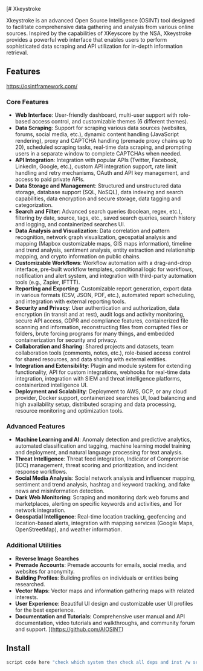 [# Xkeystroke

Xkeystroke is an advanced Open Source Intelligence (OSINT) tool designed to facilitate comprehensive data gathering and analysis from various online sources. Inspired by the capabilities of XKeyscore by the NSA, Xkeystroke provides a powerful web interface that enables users to perform sophisticated data scraping and API utilization for in-depth information retrieval.

## Features

https://osintframework.com/

### Core Features
- **Web Interface**: User-friendly dashboard, multi-user support with role-based access control, and customizable themes (6 different themes).
- **Data Scraping**: Support for scraping various data sources (websites, forums, social media, etc.), dynamic content handling (JavaScript rendering), proxy and CAPTCHA handling (premade proxy chains up to 20), scheduled scraping tasks, real-time data scraping, and prompting users in a separate window to complete CAPTCHAs when needed.
- **API Integration**: Integration with popular APIs (Twitter, Facebook, LinkedIn, Google, etc.), custom API integration support, rate limit handling and retry mechanisms, OAuth and API key management, and access to paid private APIs.
- **Data Storage and Management**: Structured and unstructured data storage, database support (SQL, NoSQL), data indexing and search capabilities, data encryption and secure storage, data tagging and categorization.
- **Search and Filter**: Advanced search queries (boolean, regex, etc.), filtering by date, source, tags, etc., saved search queries, search history and logging, and containerized searches UI.
- **Data Analysis and Visualization**: Data correlation and pattern recognition, network graph visualization, geospatial analysis and mapping (Mapbox customizable maps, GIS maps information), timeline and trend analysis, sentiment analysis, entity extraction and relationship mapping, and crypto information on public chains.
- **Customizable Workflows**: Workflow automation with a drag-and-drop interface, pre-built workflow templates, conditional logic for workflows, notification and alert system, and integration with third-party automation tools (e.g., Zapier, IFTTT).
- **Reporting and Exporting**: Customizable report generation, export data in various formats (CSV, JSON, PDF, etc.), automated report scheduling, and integration with external reporting tools.
- **Security and Privacy**: User authentication and authorization, data encryption (in transit and at rest), audit logs and activity monitoring, secure API access, GDPR and compliance features, containerized file scanning and information, reconstructing files from corrupted files or folders, brute forcing programs for many things, and embedded containerization for security and privacy.
- **Collaboration and Sharing**: Shared projects and datasets, team collaboration tools (comments, notes, etc.), role-based access control for shared resources, and data sharing with external entities.
- **Integration and Extensibility**: Plugin and module system for extending functionality, API for custom integrations, webhooks for real-time data integration, integration with SIEM and threat intelligence platforms, containerized intelligence UI.
- **Deployment and Scalability**: Deployment to AWS, GCP, or any cloud provider, Docker support, containerized searches UI, load balancing and high availability setup, distributed scraping and data processing, resource monitoring and optimization tools.

### Advanced Features
- **Machine Learning and AI**: Anomaly detection and predictive analytics, automated classification and tagging, machine learning model training and deployment, and natural language processing for text analysis.
- **Threat Intelligence**: Threat feed integration, Indicator of Compromise (IOC) management, threat scoring and prioritization, and incident response workflows.
- **Social Media Analysis**: Social network analysis and influencer mapping, sentiment and trend analysis, hashtag and keyword tracking, and fake news and misinformation detection.
- **Dark Web Monitoring**: Scraping and monitoring dark web forums and marketplaces, alerting on specific keywords and activities, and Tor network integration.
- **Geospatial Intelligence**: Real-time location tracking, geofencing and location-based alerts, integration with mapping services (Google Maps, OpenStreetMap), and weather information.

### Additional Utilities
- **Reverse Image Searches**
- **Premade Accounts**: Premade accounts for emails, social media, and websites for anonymity.
- **Building Profiles**: Building profiles on individuals or entities being researched.
- **Vector Maps**: Vector maps and information gathering maps with related interests.
- **User Experience**: Beautiful UI design and customizable user UI profiles for the best experience.
- **Documentation and Tutorials**: Comprehensive user manual and API documentation, video tutorials and walkthroughs, and community forum and support.
](https://github.com/AIOSINT)
## Install
```bash
script code here "check which system then check all deps and inst /w scripts"
```
